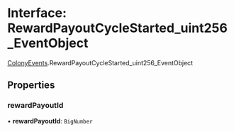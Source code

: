 # Interface: RewardPayoutCycleStarted\_uint256\_EventObject

[ColonyEvents](../modules/ColonyEvents.md).RewardPayoutCycleStarted_uint256_EventObject

## Properties

### rewardPayoutId

• **rewardPayoutId**: `BigNumber`
